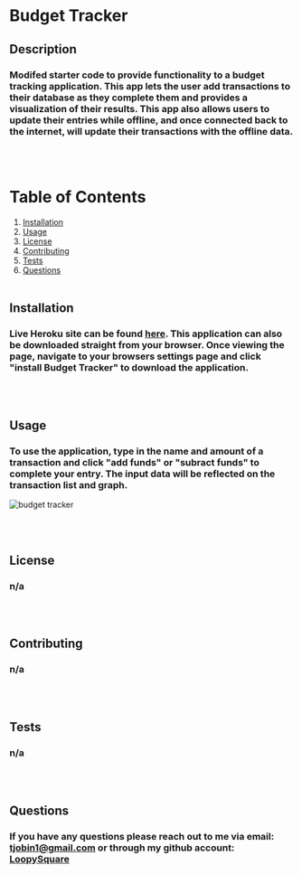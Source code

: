 # Budget Tracker
## Description
### Modifed starter code to provide functionality to a budget tracking application. This app lets the user add transactions to their database as they complete them and provides a visualization of their results. This app also allows users to update their entries while offline, and once connected back to the internet, will update their transactions with the offline data.
<br><br>
# Table of Contents
1. [Installation](#installation)
2. [Usage](#usage)
3. [License](#license)
4. [Contributing](#contributing)
5. [Tests](#tests)
6. [Questions](#questions)
<br><br>
## Installation
### Live Heroku site can be found [here](https://limitless-temple-58148.herokuapp.com/). This application can also be downloaded straight from your browser. Once viewing the page, navigate to your browsers settings page and click "install Budget Tracker" to download the application.
<br><br>
## Usage
### To use the application, type in the name and amount of a transaction and click "add funds" or "subract funds" to complete your entry. The input data will be reflected on the transaction list and graph.
![budget tracker](https://user-images.githubusercontent.com/85306141/140627547-3716733f-0b82-45b2-88fe-fdb2e51b7aba.PNG)

<br><br>
## License
### n/a
<br><br>
## Contributing
### n/a
<br><br>
## Tests
### n/a
<br><br>
## Questions
### If you have any questions please reach out to me via email: tjobin1@gmail.com or through my github account: [LoopySquare](https://github.com/LoopySquare)

